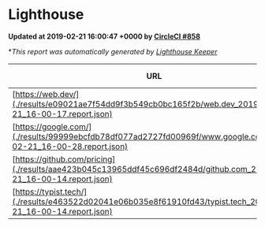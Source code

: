 
# Lighthouse

**Updated at 2019-02-21 16:00:47 +0000 by [CircleCI #858](https://circleci.com/gh/ItinerisLtd/lighthouse-keeper-example/858)**

**This report was automatically generated by [Lighthouse Keeper](https://github.com/itinerisltd/lighthouse-keeper)*

| URL | Performance | Accessibility | Best Practices | SEO | PWA | Updated At |
| --- | --- | --- | --- | --- | --- | --- |
| [https://web.dev/](./results/e09021ae7f54dd9f3b549cb0bc165f2b/web.dev_2019-02-21_16-00-17.report.json) | 0.9 | 0.93 | 1 | 0.91 | 1 | 2019-02-21T16:00:17.958Z |
| [https://google.com/](./results/99999ebcfdb78df077ad2727fd00969f/www.google.com_2019-02-21_16-00-28.report.json) | 0.95 | 0.71 | 0.93 | 0.8 | 0.58 | 2019-02-21T16:00:28.969Z |
| [https://github.com/pricing](./results/aae423b045c13965ddf45c696df2484d/github.com_2019-02-21_16-00-14.report.json) | 0.71 | 0.89 | 0.93 | 0.9 | 0.58 | 2019-02-21T16:00:14.770Z |
| [https://typist.tech/](./results/e463522d02041e06b035e8f61910fd43/typist.tech_2019-02-21_16-00-14.report.json) | 1 |  |  |  |  | 2019-02-21T16:00:14.786Z |
